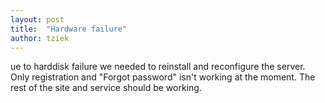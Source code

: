 ```yaml
---
layout: post
title:  "Hardware failure"
author: tziek
---
```

ue to harddisk failure we needed to reinstall and reconfigure the server. Only registration and "Forgot password" isn't working at the moment. The rest of the site and service should be working. 
